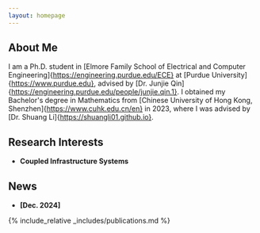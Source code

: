 ```yaml
---
layout: homepage
---
```


## About Me

I am a Ph.D. student in [Elmore Family School of Electrical and Computer Engineering]{https://engineering.purdue.edu/ECE} at [Purdue University]{https://www.purdue.edu}, advised by [Dr. Junjie Qin]{https://engineering.purdue.edu/people/junjie.qin.1}. I obtained my Bachelor's degree in Mathematics from [Chinese University of Hong Kong, Shenzhen]{https://www.cuhk.edu.cn/en} in 2023, where I was advised by [Dr. Shuang Li]{https://shuangli01.github.io}. 

## Research Interests

- **Coupled Infrastructure Systems**

## News

- **[Dec. 2024]** 

{% include_relative _includes/publications.md %}
<!---{% include_relative _includes/services.md %}
-->
